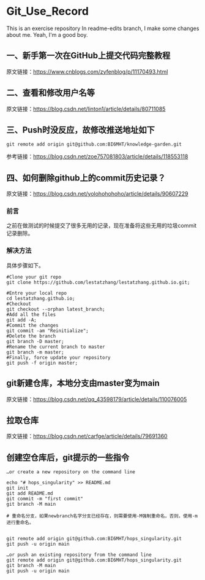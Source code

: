 
# Git_Use_Record
This is an exercise repository
In readme-edits branch, I make some changes about me.
Yeah, I'm a good boy.

## 一、新手第一次在GitHub上提交代码完整教程

原文链接：https://www.cnblogs.com/zyfenblog/p/11170493.html

## 二、查看和修改用户名等
原文链接：https://blog.csdn.net/linton1/article/details/80711085

## 三、Push时没反应，故修改推送地址如下

```
git remote add origin git@github.com:BI6MHT/knowledge-garden.git

```

参考链接：https://blog.csdn.net/zoe757081803/article/details/118553118

## 四、如何删除github上的commit历史记录？

原文链接：https://blog.csdn.net/yolohohohoho/article/details/90607229

### 前言
之前在做测试的时候提交了很多无用的记录，现在准备将这些无用的垃圾commit记录删除。

### 解决方法

具体步骤如下。

```
#Clone your git repo
git clone https://github.com/lestatzhang/lestatzhang.github.io.git;

#Entre your local repo
cd lestatzhang.github.io;
#Checkout
git checkout --orphan latest_branch;
#Add all the files
git add -A;
#Commit the changes
git commit -am "Reinitialize";
#Delete the branch
git branch -D master;
#Rename the current branch to master
git branch -m master;
#Finally, force update your repository
git push -f origin master;
```
## git新建仓库，本地分支由master变为main

原文链接：https://blog.csdn.net/qq_43598179/article/details/110076005

## 拉取仓库

原文链接：https://blog.csdn.net/carfge/article/details/79691360

## 创建空仓库后，git提示的一些指令

```
…or create a new repository on the command line

echo "# hops_singularity" >> README.md
git init
git add README.md
git commit -m "first commit"
git branch -M main

# 重命名分支，如果newbranch名字分支已经存在，则需要使用-M强制重命名，否则，使用-m进行重命名。


git remote add origin git@github.com:BI6MHT/hops_singularity.git
git push -u origin main

…or push an existing repository from the command line
git remote add origin git@github.com:BI6MHT/hops_singularity.git
git branch -M main
git push -u origin main
```
